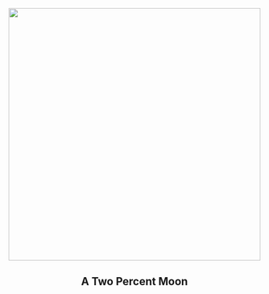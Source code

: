 
<p align="center"><img src="https://apod.nasa.gov/apod/image/2508/IMG_4081_1024.jpeg" width="500" height="500"></p>
<h2 align="center"> A Two Percent Moon </h2>
